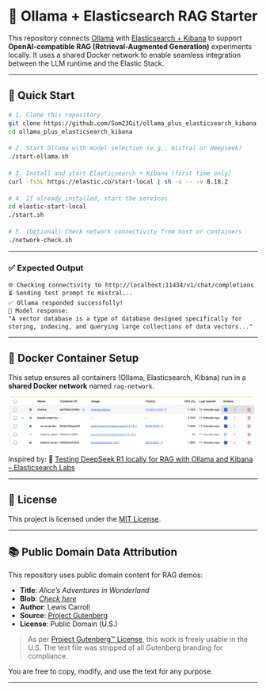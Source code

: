 # 🧠 Ollama + Elasticsearch RAG Starter

This repository connects [Ollama](https://ollama.com) with [Elasticsearch + Kibana](https://elastic.co) to support **OpenAI-compatible RAG (Retrieval-Augmented Generation)** experiments locally. It uses a shared Docker network to enable seamless integration between the LLM runtime and the Elastic Stack.

---

## 🚀 Quick Start

```bash
# 1. Clone this repository
git clone https://github.com/Som23Git/ollama_plus_elasticsearch_kibana.git
cd ollama_plus_elasticsearch_kibana

# 2. Start Ollama with model selection (e.g., mistral or deepseek)
./start-ollama.sh

# 3. Install and start Elasticsearch + Kibana (first time only)
curl -fsSL https://elastic.co/start-local | sh -s -- -v 8.18.2

# 4. If already installed, start the services
cd elastic-start-local
./start.sh

# 5. (Optional) Check network connectivity from host or containers
./network-check.sh

```

---

### ✅ Expected Output

```text
🌐 Checking connectivity to http://localhost:11434/v1/chat/completions
⏳ Sending test prompt to mistral...
✅ Ollama responded successfully!
🧠 Model response:
"A vector database is a type of database designed specifically for storing, indexing, and querying large collections of data vectors..."
```

---

## 🐳 Docker Container Setup

This setup ensures all containers (Ollama, Elasticsearch, Kibana) run in a **shared Docker network** named `rag-network`.

![Docker Container Setup](./assets/docker_container_setup.png)

Inspired by:
🔗 [Testing DeepSeek R1 locally for RAG with Ollama and Kibana – Elasticsearch Labs](https://www.elastic.co/search-labs/blog/deepseek-rag-ollama-playground)

---

## 📝 License

This project is licensed under the [MIT License](./LICENSE).

---

## 📚 Public Domain Data Attribution

This repository uses public domain content for RAG demos:

* **Title**: *Alice’s Adventures in Wonderland*
* **Blob**: [*Check here*](https://www.gutenberg.org/cache/epub/11/pg11.txt)
* **Author**: Lewis Carroll
* **Source**: [Project Gutenberg](https://www.gutenberg.org/ebooks/11)
* **License**: Public Domain (U.S.)

> As per [Project Gutenberg™ License](https://www.gutenberg.org/license), this work is freely usable in the U.S. The text file was stripped of all Gutenberg branding for compliance.

You are free to copy, modify, and use the text for any purpose.

---